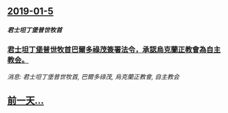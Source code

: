 ## [2019-01-5](/news/2019/01/5/index.md)

##### 君士坦丁堡普世牧首
### [君士坦丁堡普世牧首巴爾多祿茂簽署法令，承認烏克蘭正教會為自主教会。 ](/news/2019/01/5/君士坦丁堡普世牧首巴爾多祿茂簽署法令-承認烏克蘭正教會為自主教会.md)
_消息: 君士坦丁堡普世牧首, 巴爾多祿茂, 烏克蘭正教會, 自主教会_

## [前一天...](/news/2019/01/3/index.md)

